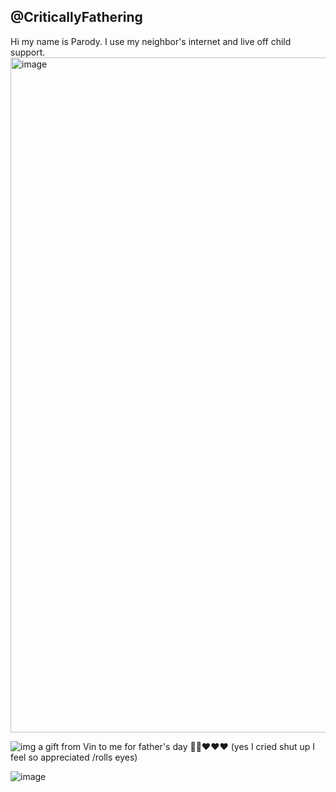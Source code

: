 ## @CriticallyFathering



Hi my name is Parody. I use my neighbor's internet and live off child support. <img width="1080" alt="image" src="https://github.com/user-attachments/assets/d43a9086-719f-4fac-a5ab-8dfb3b4ba390" />




![img](https://cdn.discordapp.com/attachments/1327632818896896122/1377654632544735232/Untitled41_20250529222546.png?ex=6839c05b&is=68386edb&hm=97df17febe2faf51ff1d619506a7375e1605c626c662fcf7842ad80d24ec819a&)
a gift from Vin to me for father's day 🤑🤑♥️♥️♥️
(yes I cried shut up I feel so appreciated /rolls eyes)












![image](https://github.com/user-attachments/assets/cf1b486b-eeff-4fef-ab9c-ea66a2207484)

